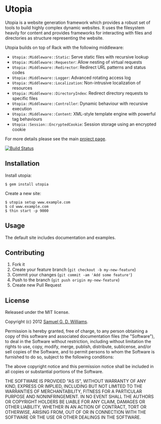 # Utopia

Utopia is a website generation framework which provides a robust set of tools
to build highly complex dynamic websites. It uses the filesystem heavily for
content and provides frameworks for interacting with files and directories as
structure representing the website.

Utopia builds on top of Rack with the following middleware:

* `Utopia::Middleware::Static`: Serve static files with recursive lookup
* `Utopia::Middleware::Requester`: Allow nesting of virtual requests
* `Utopia::Middleware::Redirector`: Redirect URL patterns and status codes
* `Utopia::Middleware::Logger`: Advanced rotating access log
* `Utopia::Middleware::Localization`: Non-intrusive localization of resources
* `Utopia::Middleware::DirectoryIndex`: Redirect directory requests to specific files
* `Utopia::Middleware::Controller`: Dynamic behaviour with recursive execution
* `Utopia::Middleware::Content`: XML-style template engine with powerful tag behaviours
* `Utopia::Session::EncryptedCookie`: Session storage using an encrypted cookie

For more details please see the main [project page][1].

[1]: http://www.oriontransfer.co.nz/gems/utopia

[![Build Status](https://secure.travis-ci.org/ioquatix/utopia.png)](http://travis-ci.org/ioquatix/utopia)

## Installation

Install utopia:

    $ gem install utopia

Create a new site:

	$ utopia setup www.example.com
	$ cd www.example.com
	$ thin start -p 9000

## Usage

The default site includes documentation and examples.

## Contributing

1. Fork it
2. Create your feature branch (`git checkout -b my-new-feature`)
3. Commit your changes (`git commit -am 'Add some feature'`)
4. Push to the branch (`git push origin my-new-feature`)
5. Create new Pull Request

## License

Released under the MIT license.

Copyright (c) 2012 [Samuel G. D. Williams](http://www.codeotaku.com/samuel-williams/).

Permission is hereby granted, free of charge, to any person obtaining
a copy of this software and associated documentation files (the
"Software"), to deal in the Software without restriction, including
without limitation the rights to use, copy, modify, merge, publish,
distribute, sublicense, and/or sell copies of the Software, and to
permit persons to whom the Software is furnished to do so, subject to
the following conditions:

The above copyright notice and this permission notice shall be
included in all copies or substantial portions of the Software.

THE SOFTWARE IS PROVIDED "AS IS", WITHOUT WARRANTY OF ANY KIND,
EXPRESS OR IMPLIED, INCLUDING BUT NOT LIMITED TO THE WARRANTIES OF
MERCHANTABILITY, FITNESS FOR A PARTICULAR PURPOSE AND
NONINFRINGEMENT. IN NO EVENT SHALL THE AUTHORS OR COPYRIGHT HOLDERS BE
LIABLE FOR ANY CLAIM, DAMAGES OR OTHER LIABILITY, WHETHER IN AN ACTION
OF CONTRACT, TORT OR OTHERWISE, ARISING FROM, OUT OF OR IN CONNECTION
WITH THE SOFTWARE OR THE USE OR OTHER DEALINGS IN THE SOFTWARE.